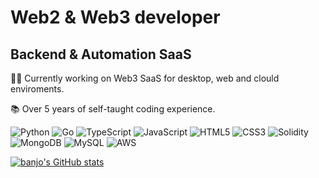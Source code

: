 # **Web2 & Web3 developer**
## Backend & Automation SaaS

👨‍💻 Currently working on Web3 SaaS for desktop, web and clould enviroments.

📚 Over 5 years of self-taught coding experience.

![Python](https://img.shields.io/badge/python-3670A0?style=for-the-badge&logo=python&logoColor=ffdd54) ![Go](https://img.shields.io/badge/go-00ADD8.svg?style=for-the-badge&logo=go&logoColor=white) ![TypeScript](https://img.shields.io/badge/typescript-007ACC.svg?style=for-the-badge&logo=typescript&logoColor=white) ![JavaScript](https://img.shields.io/badge/javascript-323330.svg?style=for-the-badge&logo=javascript&logoColor=F7DF1E) ![HTML5](https://img.shields.io/badge/html5-E34F26.svg?style=for-the-badge&logo=html5&logoColor=white) ![CSS3](https://img.shields.io/badge/css3-1572B6.svg?style=for-the-badge&logo=css3&logoColor=white) ![Solidity](https://img.shields.io/badge/Solidity-363636.svg?style=for-the-badge&logo=solidity&logoColor=white) ![MongoDB](https://img.shields.io/badge/mongodb-47A248?style=for-the-badge&logo=mongodb&logoColor=white) ![MySQL](https://img.shields.io/badge/mysql-4479A1?style=for-the-badge&logo=mysql&logoColor=white) ![AWS](https://img.shields.io/badge/AWS-FF9900.svg?style=for-the-badge&logo=amazonaws&logoColor=white)

[![banjo's GitHub stats](https://github-readme-stats.vercel.app/api?username=SSbanjo&count_private=true&show_icons=true&theme=gruvbox&hide=issues,contribs)](https://github.com/anuraghazra/github-readme-stats)
